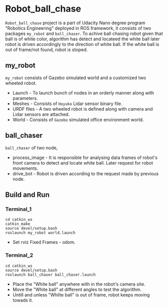 # Robot_ball_chase 
`Robot_ball_chase` project is a part of Udacity Nano degree program "Robotics Engineering" deployed in ROS framework, it consists of two packages `my_robot` and `ball_chaser`. To achive ball chasing robot given that ball is of white color, algorithm has detect and locateed the white ball later robot is driven accordingly to the direction of white ball. If the white ball is out of frame/not found, robot is stoped. 

## my_robot 
`my_robot` consists of Gazebo simulated world and a customized two wheeled robot.
* Launch - To launch bunch of nodes in an orderly manner along with parameters.
* Meshes - Consists of `Hoyuko` Lidar sensor binary file.
* URDF files - A two wheeled robot is defined along with camera and Lidar sensors are attached.
* World - Consists of `Gazebo` simulated office environment world.

## ball_chaser
`ball_chaser` of two node, 
* process_image - It is responsible for analysing data frames of robot's front camera to detect and locate white ball. Later request for robot movements.
* drive_bot - Robot is driven according to the request made by previous node.

## Build and Run
### Terminal_1
```
cd catkin_ws
catkin_make
source devel/setup.bash
roslaunch my_robot world.launch
```
- Set rviz Fixed Frames - odom. 

### Terminal_2 
```
cd catkin_ws
source devel/setup.bash
roslaunch ball_chaser ball_chaser.launch
```
- Place the "White ball" anywhere with in the robot's camera site.
- Move the "White ball" at different angles to test the algorithm. 
- Untill and unless "Whilte ball" is out of frame, robot keeps moving towads it.
